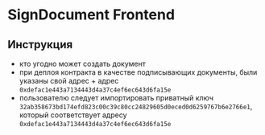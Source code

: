 # SignDocument Frontend

## Инструкция
- кто угодно может создать документ
- при деплоя контракта в качестве подписывающих документы, были указаны свой адрес + адрес `0xdefac1e443a7134443d4a37c4ef6ec643d6fa15e`
- пользователю следует импортировать приватный ключ `32ab358673bd174efd823c00c39c80cc24829605d0eced0d6259767b6e2766e1`, который соответствует адресу `0xdefac1e443a7134443d4a37c4ef6ec643d6fa15e`
